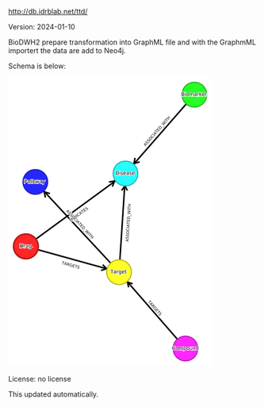 http://db.idrblab.net/ttd/

Version: 2024-01-10

BioDWH2 prepare transformation into GraphML file and with the GraphmML importert the data are add to Neo4j.

Schema is below:

![er_diagram](schema.png)

License: no license

This updated automatically.